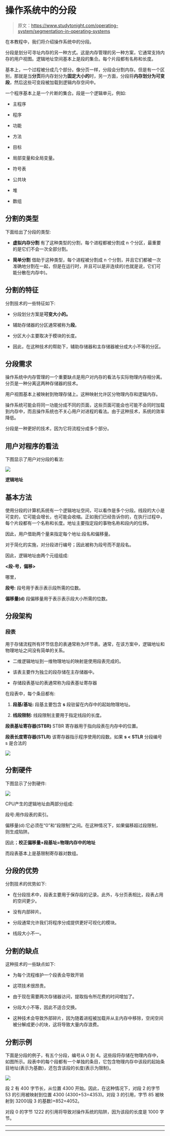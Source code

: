# 操作系统中的分段

> 原文：<https://www.studytonight.com/operating-system/segmentation-in-operating-systems>

在本教程中，我们将介绍操作系统中的分段。

分段是划分可寻址内存的另一种方式。这是内存管理的另一种方案，它通常支持内存的用户视图。逻辑地址空间基本上是段的集合。每个片段都有名称和长度。

基本上，一个过程被分成几个部分。像分页一样，分段会分割内存。但是有一个区别，那就是当**分页**将内存划分为**固定大小的**时，另一方面，分段将**内存划分为可变段**，然后这些可变段被加载到逻辑内存空间中。

一个程序基本上是一个片断的集合。段是一个逻辑单元，例如:

*   主程序

*   程序

*   功能

*   方法

*   目标

*   局部变量和全局变量。

*   符号表

*   公共块

*   堆

*   数组

## 分割的类型

下面给出了分段的类型:

*   **虚拟内存分割**
    有了这种类型的分割，每个进程都被分割成 n 个分区，最重要的是它们不会一次全部分割。

*   **简单分割**
    借助于这种类型，每个进程被分割成 n 个分割，并且它们都被一次准确地分割在一起，但是在运行时，并且可以是非连续的(也就是说，它们可能分散在内存中)。

## 分割的特征

分割技术的一些特征如下:

*   分段划分方案是**可变大小的。**

*   辅助存储器的分区通常被称为**段**。

*   分区大小主要取决于模块的长度。

*   因此，在这种技术的帮助下，辅助存储器和主存储器被分成大小不等的分区。

## 分段需求

操作系统中内存管理的一个重要缺点是用户对内存的看法与实际物理内存相分离。分页是一种分离这两种存储器的技术。

用户视图基本上被映射到物理存储上。这种映射允许区分物理内存和逻辑内存。

操作系统可能会将同一功能分成不同的页面，这些页面可能会也可能不会同时加载到内存中，而且操作系统也不关心用户对进程的看法。由于这种技术，系统的效率降低。

分段是一种更好的技术，因为它将流程分成多个部分。

## 用户对程序的看法

下图显示了用户对分段的看法:

![](img/769011df03cfd4a448e9816ac4c74f48.png)

**逻辑地址**

## 基本方法

使用分段的计算机系统有一个逻辑地址空间，可以看作是多个分段。线段的大小是可变的，它可能会增长，也可能会收缩。正如我们已经告诉你的，在执行过程中，每个片段都有一个名称和长度。地址主要指定段的事物名称和段内的位移。

因此，用户借助两个量来指定每个地址:段名和偏移量。

对于简化的实施，对分段进行编号；因此被称为段号而不是段名。

因此，逻辑地址由两个元组组成:

**<段-号，偏移>**

哪里，

**段号:**
段号用于表示表示段所需的位数。

**偏移量(d)**
段偏移量用于表示表示段大小所需的位数。

## 分段架构

### 段表

用于存储流程所有环节信息的表通常称为环节表。通常，在该方案中，逻辑地址和物理地址之间没有简单的关系。

*   二维逻辑地址到一维物理地址的映射是使用段表完成的。

*   该表主要作为独立的段存储在主存储器中。

*   存储段表基址的表通常称为段表基址寄存器

在段表中，每个条目都有:

1.  **段基/基址:**
    段基主要包含 **s** 段驻留在内存中的起始物理地址。

2.  **线段限制:**
    线段限制主要用于指定线段的长度。

**段表基址寄存器(STBR)**
STBR 寄存器用于指向段表在内存中的位置。

**段表长度寄存器(STLR)**
该寄存器指示程序使用的段数。如果 **s < STLR** 分段编号 s 是合法的

**![](img/503843282b7a01db2c59a164e99d3bb2.png)**

## 分割硬件

下图显示了分割硬件:

![](img/551658e7aa620da306f821a363cf4fdf.png)

CPU产生的逻辑地址由两部分组成:

段号:用作段表的索引。

偏移量(d):它必须在“0”和“段限制”之间。在这种情况下，如果偏移超过段限制，则生成陷阱。

因此；**校正偏移量+段基址=物理内存中的地址**

而段表基本上是基限制寄存器对数组。

## 分段的优势

分割技术的优势如下:

*   在分段技术中，段表主要用于保存段的记录。此外，与分页表相比，段表占用的空间更少。

*   没有内部碎片。

*   分段通常允许我们将程序分成提供更好可视化的模块。

*   线段大小不一。

## 分割的缺点

这种技术的一些缺点如下:

*   为每个流程维护一个段表会导致开销

*   这项技术很昂贵。

*   由于现在需要两次存储器访问，提取指令所花费的时间增加了。

*   分段大小不等，因此不适合交换。

*   这种技术会导致外部碎片，因为随着进程被加载并从主内存中移除，空闲空间被分解成更小的块，这将导致大量内存浪费。

## 分割示例

下面是分段的例子，有五个分段，编号从 0 到 4。这些段将存储在物理内存中，如图所示。段表中的每个段都有一个单独的条目，它包含物理内存中该段的起始条目地址(表示为基数)，还包含该段的长度(表示为限制)。

![](img/10b9a258ff1a124f5f9904bd74c24a9f.png)

段 2 有 400 字节长，从位置 4300 开始。因此，在这种情况下，对段 2 的字节 53 的引用被映射到位置 4300 (4300+53=4353)。对段 3 的引用，字节 85 被映射到 3200(段 3 的基数)+852=4052。

对段 0 的字节 1222 的引用将导致对操作系统的陷阱，因为该段的长度是 1000 字节。



* * *

* * *